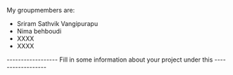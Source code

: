 My groupmembers are:
- Sriram Sathvik Vangipurapu
- Nima behboudi
- XXXX
- XXXX


------------------ Fill in some information about your project under this ------------------
